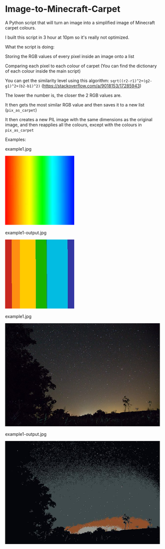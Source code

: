 # Image-to-Minecraft-Carpet
A Python script that will turn an image into a simplified image of Minecraft carpet colours.

I built this script in 3 hour at 10pm so it's really not optimized.

What the script is doing:

Storing the RGB values of every pixel inside an image onto a list

Comparing each pixel to each colour of carpet (You can find the dictionary of each colour inside the main script)

You can get the similarity level using this algorithm: `sqrt((r2-r1)^2+(g2-g1)^2+(b2-b1)^2)` (https://stackoverflow.com/a/9018153/17285943)

The lower the number is, the closer the 2 RGB values are.

It then gets the most similar RGB value and then saves it to a new list (`pix_as_carpet`)

It then creates a new PIL image with the same dimensions as the original image, and then reapplies all the colours, except with the colours in `pix_as_carpet`  

Examples:

example1.jpg

![alt text](https://raw.githubusercontent.com/CraftYun83/Image-to-Minecraft-Carpet/main/example1.jpg)


example1-output.jpg

![alt text](https://raw.githubusercontent.com/CraftYun83/Image-to-Minecraft-Carpet/main/example1-output.jpg)

</hr>

example1.jpg

![alt text](https://raw.githubusercontent.com/CraftYun83/Image-to-Minecraft-Carpet/main/example2.jpg)


example1-output.jpg

![alt text](https://raw.githubusercontent.com/CraftYun83/Image-to-Minecraft-Carpet/main/example2-output.jpg)
